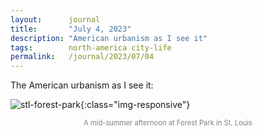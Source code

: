 ```yaml
---
layout:      journal
title:       "July 4, 2023"
description: "American urbanism as I see it"
tags:        north-america city-life
permalink:   /journal/2023/07/04
---
```


The American urbanism as I see it:

<!-- See https://gist.github.com/evansims/f23e2f49e3d4be793038 -->
![stl-forest-park](https://drive.google.com/uc?export=view&id=18-f4HZfmy1cbE73KfX1RF3TQsNSY-GDh){:class="img-responsive"}
<p style="text-align:center;color:gray;font-size:80%;">
A mid-summer afternoon at Forest Park in St. Louis
</p>
